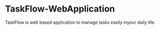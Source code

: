 # TaskFlow-WebApplication
TaskFlow is web based application to manage tasks easily inyour daily life.
